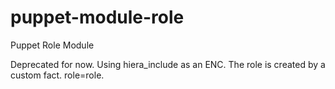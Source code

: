 puppet-module-role
==================

Puppet Role Module

Deprecated for now. Using hiera_include as an ENC.
The role is created by a custom fact. role=role.
